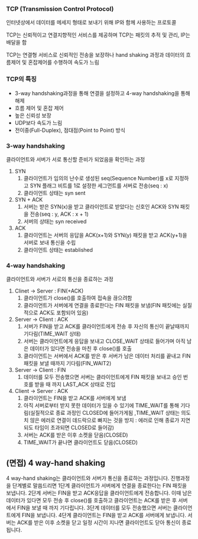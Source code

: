 ### TCP **(Transmission Control Protocol)**

인터넷상에서 데이터를 메세지 형태로 보내기 위해 IP와 함께 사용하는 프로토콜

TCP는 신뢰적이고 연결지향적인 서비스를 제공하며 TCP는 패킷의 추적 및 관리, IP는 배달을 함 

TCP는 연결형 서비스로 신뢰적인 전송을 보장하나 hand shaking 과정과 데이터의 흐름제어 및 혼잡제어를 수행하여 속도가 느림

### TCP의 특징

- 3-way handshaking과정을 통해 연결을 설정하고 4-way handshaking을 통해 해제
- 흐름 제어 및 혼잡 제어
- 높은 신뢰성 보장
- UDP보다 속도가 느림
- 전이중(Full-Duplex), 점대점(Point to Point) 방식

### 3-way handshaking

클라이언트와 서버가 서로 통신할 준비가 되었음을 확인하는 과정

1. SYN
    1. 클라이언트가 임의의 난수로 생성된 seq(Sequence Number)를 x로 지정하고 SYN 플래그 비트를 1로 설정한 세그먼트를 서버로 전송(seq : x)
    2. 클라이언트 상태는 syn sent 
2. SYN + ACK
    1. 서버는 받은 SYN(x)을 받고 클라이언트로 받았다는 신호인 ACK와 SYN 패킷을 전송(seq : y, ACK : x + 1)
    2. 서버의 상태는 syn received
3. ACK
    1. 클라이언트는 서버의 응답을 ACK(x+1)와 SYN(y) 패킷을 받고 ACK(y+1)을 서버로 보내 통신을 수립
    2. 클라이언트 상태는 established

### 4-way handshaking

클라이언트와 서버가 서로의 통신을 종료하는 과정

1. Clinet → Server : FIN(+ACK)
    1. 클라이언트가 close()를 호출하여 접속을 끊으려함
    2. 클라이언트가 서버에게 연결을 종료한다는 FIN 패킷을 보냄(FIN 패킷에는 실질적으로 ACK도 포함되어 있음)
2. Server → Client : ACK
    1. 서버가 FIN을 받고 ACK를 클라이언트에게 전송 후 자신의 통신이 끝날때까지 기다림(TIME_WAIT 상태)
    2. 서버는 클라이언트에게 응답을 보내고 CLOSE_WAIT 상태로 들어가며 아직 남은 데이터가 있다면 전송을 마친 후 close()를 호출
    3. 클라이언트는 서버에서 ACK를 받은 후 서버가 남은 데이터 처리를 끝내고 FIN 패킷을 보낼 때까지 기다림(FIN_WAIT2)
3. Server → Client : FIN
    1. 데이터를 모두 전송했으면 서버는 클라이언트에게 FIN 패킷을 보내고 승인 번호를 받을 때 까지 LAST_ACK 상태로 진입
4. Client → Server : ACK
    1. 클라이언트는 FIN을 받고 ACK를 서버에게 보냄
    2. 아직 서버로부터 받지 못한 데이터가 있을 수 있기에 TIME_WAIT를 통해 기다림(실질적으로 종료 과정인 CLOSED에 들어가게됨 ,TIME_WAIT 상태는 의도치 않은 에러로 연결이 데드락으로 빠지는 것을 방지 : 에러로 인해 종료가 지연되도 타임이 초과되면 CLOSED로 들어감) 
    3. 서버는 ACK를 받은 이후 소켓을 닫음(CLOSED)
    4. TIME_WAIT가 끝나면 클라이언트도 닫음(CLOSED)


## (면접) 4 way-hand shaking

4 way-hand shaking는 클라이언트와 서버가 통신을 종료하는 과정입니다. 진행과정을 단계별로 말씀드리면 1단계 클라이언트가 서버에게 연결을 종료한다는 FIN 패킷을 보냅니다. 2단계 서버는 FIN을 받고 ACK응답을 클라이언트에게 전송합니다. 이때 남은 데이터가 있다면 모두 전송 후 close()를 호출하고 클라이언트는 ACK를 받은 후 서버에서 FIN을 보낼 때 까지 기다립니다. 3단계 데이터를 모두 전송했으면 서버는 클라이언트에게 FIN을 보냅니다. 4단계 클라이언트는 FIN을 받고 ACK를 서버에게 보냅니다. 서버는 ACK를 받은 이후 소켓을 닫고 일정 시간이 지나면 클라이언트도 닫아 통신이 종료됩니다.
